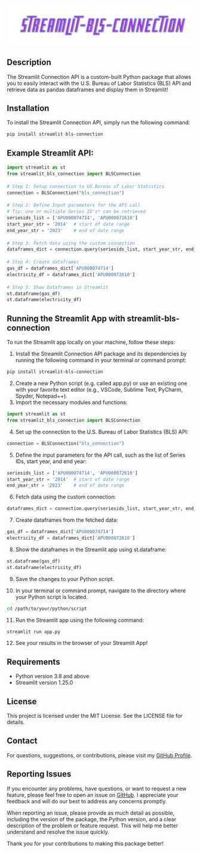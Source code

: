 <div align="center">
  <img src="https://raw.githubusercontent.com/tonyhollaar/streamlit_bls_connection/main/logo.svg"><br>
</div>

## Description
The Streamlit Connection API is a custom-built Python package that allows you to easily interact with the U.S. Bureau of Labor Statistics (BLS) API and retrieve data as pandas dataframes and display them in Streamlit!

## Installation

To install the Streamlit Connection API, simply run the following command:
```python
pip install streamlit-bls-connection
```

## Example Streamlit API:

```python
import streamlit as st
from streamlit_bls_connection import BLSConnection

# Step 1: Setup connection to US Bureau of Labor Statistics
connection = BLSConnection("bls_connection")

# Step 2: Define Input parameters for the API call
# Tip: one or multiple Series ID's* can be retrieved
seriesids_list = ['APU000074714', 'APU000072610']
start_year_str = '2014'  # start of date range
end_year_str = '2023'    # end of date range

# Step 3: Fetch data using the custom connection
dataframes_dict = connection.query(seriesids_list, start_year_str, end_year_str)

# Step 4: Create dataframes
gas_df = dataframes_dict['APU000074714']
electricity_df = dataframes_dict['APU000072610']

# Step 5: Show Dataframes in Streamlit
st.dataframe(gas_df)
st.dataframe(electricity_df)
```
## Running the Streamlit App with streamlit-bls-connection

To run the Streamlit app locally on your machine, follow these steps:

1. Install the Streamlit Connection API package and its dependencies by running the following command in your terminal or command prompt:

```bash
pip install streamlit-bls-connection
```

2. Create a new Python script (e.g. called app.py) or use an existing one with your favorite text editor (e.g., VSCode, Sublime Text, PyCharm, Spyder, Notepad++).
3. Import the necessary modules and functions:
```python
import streamlit as st
from streamlit_bls_connection import BLSConnection
```
4. Set up the connection to the U.S. Bureau of Labor Statistics (BLS) API:
```python
connection = BLSConnection("bls_connection")
```
5. Define the input parameters for the API call, such as the list of Series IDs, start year, and end year:
```python
seriesids_list = ['APU000074714', 'APU000072610']
start_year_str = '2014'  # start of date range
end_year_str = '2023'    # end of date range
```

6. Fetch data using the custom connection:
```python
dataframes_dict = connection.query(seriesids_list, start_year_str, end_year_str)
```

7. Create dataframes from the fetched data:
```python
gas_df = dataframes_dict['APU000074714']
electricity_df = dataframes_dict['APU000072610']
```

8. Show the dataframes in the Streamlit app using st.dataframe:
```python
st.dataframe(gas_df)
st.dataframe(electricity_df)
```

9. Save the changes to your Python script.

10. In your terminal or command prompt, navigate to the directory where your Python script is located.
```bash
cd /path/to/your/python/script
```
11. Run the Streamlit app using the following command:
```bash
streamlit run app.py
```
12. See your results in the browser of your Streamlit App!


## Requirements
- Python version 3.8 and above
- Streamlit version 1.25.0

## License
This project is licensed under the MIT License. See the LICENSE file for details.

## Contact
For questions, suggestions, or contributions, please visit my [GitHub Profile](https://github.com/tonyhollaar).

## Reporting Issues

If you encounter any problems, have questions, or want to request a new feature, please feel free to open an issue on [GitHub](https://github.com/tonyhollaar/streamlit_bls_connection/issues). I appreciate your feedback and will do our best to address any concerns promptly.

When reporting an issue, please provide as much detail as possible, including the version of the package, the Python version, and a clear description of the problem or feature request. This will help me better understand and resolve the issue quickly.

Thank you for your contributions to making this package better!
